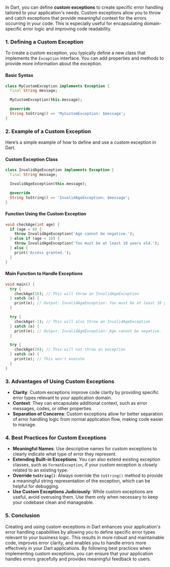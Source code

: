 In Dart, you can define **custom exceptions** to create specific error handling tailored to your application's needs. Custom exceptions allow you to throw and catch exceptions that provide meaningful context for the errors occurring in your code. This is especially useful for encapsulating domain-specific error logic and improving code readability.

### 1. **Defining a Custom Exception**

To create a custom exception, you typically define a new class that implements the `Exception` interface. You can add properties and methods to provide more information about the exception.

#### Basic Syntax

```dart
class MyCustomException implements Exception {
  final String message;

  MyCustomException(this.message);

  @override
  String toString() => 'MyCustomException: $message';
}
```

### 2. **Example of a Custom Exception**

Here’s a simple example of how to define and use a custom exception in Dart.

#### Custom Exception Class

```dart
class InvalidAgeException implements Exception {
  final String message;

  InvalidAgeException(this.message);

  @override
  String toString() => 'InvalidAgeException: $message';
}
```

#### Function Using the Custom Exception

```dart
void checkAge(int age) {
  if (age < 0) {
    throw InvalidAgeException('Age cannot be negative.');
  } else if (age < 18) {
    throw InvalidAgeException('You must be at least 18 years old.');
  } else {
    print('Access granted.');
  }
}
```

#### Main Function to Handle Exceptions

```dart
void main() {
  try {
    checkAge(16); // This will throw an InvalidAgeException
  } catch (e) {
    print(e); // Output: InvalidAgeException: You must be at least 18 years old.
  }

  try {
    checkAge(-1); // This will also throw an InvalidAgeException
  } catch (e) {
    print(e); // Output: InvalidAgeException: Age cannot be negative.
  }

  try {
    checkAge(20); // This will not throw an exception
  } catch (e) {
    print(e); // This won't execute
  }
}
```

### 3. **Advantages of Using Custom Exceptions**

- **Clarity**: Custom exceptions improve code clarity by providing specific error types relevant to your application domain.
- **Context**: They can encapsulate additional context, such as error messages, codes, or other properties.
- **Separation of Concerns**: Custom exceptions allow for better separation of error handling logic from normal application flow, making code easier to manage.

### 4. **Best Practices for Custom Exceptions**

- **Meaningful Names**: Use descriptive names for custom exceptions to clearly indicate what type of error they represent.
- **Extending Built-in Exceptions**: You can also extend existing exception classes, such as `FormatException`, if your custom exception is closely related to an existing type.
- **Override `toString()`**: Always override the `toString()` method to provide a meaningful string representation of the exception, which can be helpful for debugging.
- **Use Custom Exceptions Judiciously**: While custom exceptions are useful, avoid overusing them. Use them only when necessary to keep your codebase clean and manageable.

### 5. **Conclusion**

Creating and using custom exceptions in Dart enhances your application's error handling capabilities by allowing you to define specific error types relevant to your business logic. This results in more robust and maintainable code, improves error clarity, and enables you to handle errors more effectively in your Dart applications. By following best practices when implementing custom exceptions, you can ensure that your application handles errors gracefully and provides meaningful feedback to users.
